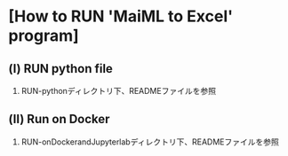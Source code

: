 # [How to RUN 'MaiML to Excel'　program]

## (Ⅰ) RUN python file
1. RUN-pythonディレクトリ下、READMEファイルを参照


## (Ⅱ) Run on Docker
1. RUN-onDockerandJupyterlabディレクトリ下、READMEファイルを参照
